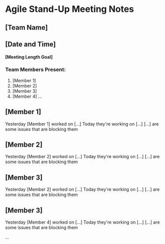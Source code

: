 # Agile Stand-Up Meeting Notes

## [Team Name]

## [Date and Time]

#### [Meeting Length Goal]

### Team Members Present:
1. [Member 1]
2. [Member 2]
3. [Member 3]
4. [Member 4]
...

## [Member 1]
Yesterday [Member 1] worked on [...]
Today they're working on [...]
[...] are some issues that are blocking them

## [Member 2]
Yesterday [Member 2] worked on [...]
Today they're working on [...]
[...] are some issues that are blocking them

## [Member 3]
Yesterday [Member 2] worked on [...]
Today they're working on [...]
[...] are some issues that are blocking them

## [Member 3]
Yesterday [Member 4] worked on [...]
Today they're working on [...]
[...] are some issues that are blocking them

...